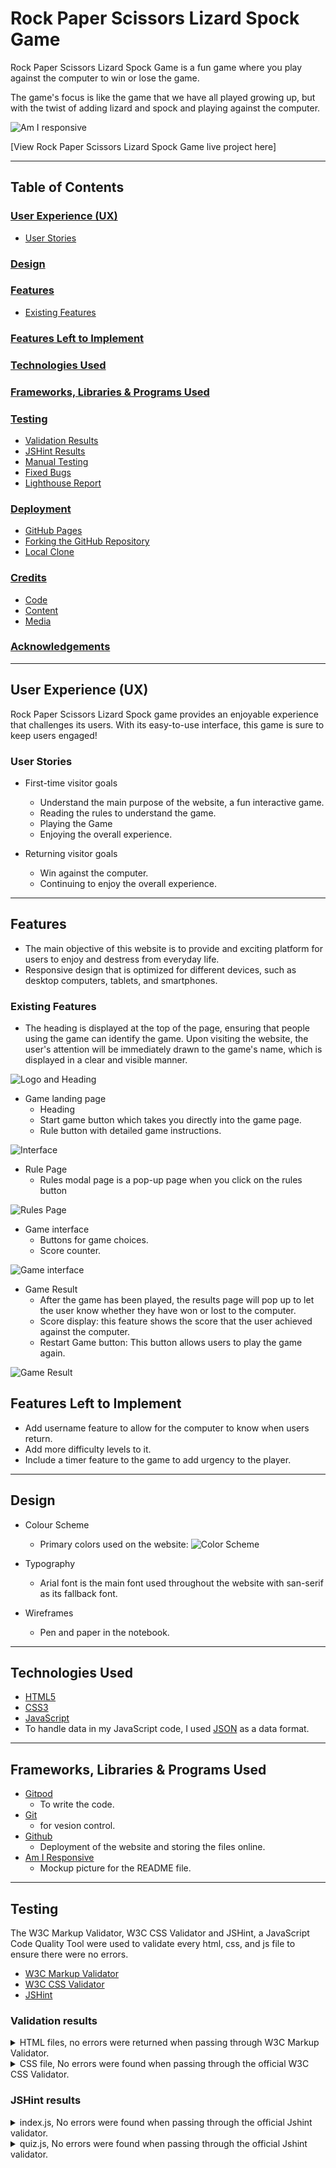 # Rock Paper Scissors Lizard Spock Game

Rock Paper Scissors Lizard Spock Game is a fun game where you play against the computer to win or lose the game.

The game's focus is like the game that we have all played growing up, but with the twist of adding lizard and spock and playing against the computer. 

![Am I responsive](assets/images/am-i-responsive.png)

[View Rock Paper Scissors Lizard Spock Game live project here]
- - -
## Table of Contents

### [User Experience (UX)](#user-experience-ux-1)
* [User Stories](#user-stories)
### [Design](#design-1)
### [Features](#features-1)
* [Existing Features](#existing-features)
### [Features Left to Implement](#features-left-to-implement-1)
### [Technologies Used](#technologies-used-1)
### [Frameworks, Libraries & Programs Used](#frameworks-libraries--programs-used-1)
### [Testing](#testing-1)
* [Validation Results](#validation-results)
* [JSHint Results](#jshint-results)
* [Manual Testing](#manual-testing)
* [Fixed Bugs](#fixed-bugs)
* [Lighthouse Report](#lighthouse-report)
### [Deployment](#deployment-1)
* [GitHub Pages](#github-pages)
* [Forking the GitHub Repository](#forking-the-github-repository)
* [Local Clone](#local-clone)
### [Credits](#credits-1)
* [Code](#code)
* [Content](#content)
* [Media](#media)
### [Acknowledgements](#acknowledgements-1)
---
## User Experience (UX)

Rock Paper Scissors Lizard Spock game provides an enjoyable experience that challenges its users. With its easy-to-use interface, this game is sure to keep users engaged!

### User Stories

* First-time visitor goals
    * Understand the main purpose of the website, a fun interactive game.
    * Reading the rules to understand the game.
    * Playing the Game
    * Enjoying the overall experience.

* Returning visitor goals
    * Win against the computer.
    * Continuing to enjoy the overall experience.

---

## Features

* The main objective of this website is to provide and exciting platform for users to enjoy and destress from everyday life. 
* Responsive design that is optimized for different devices, such as desktop computers, tablets, and smartphones.

### Existing Features

  * The heading is displayed at the top of the page, ensuring that people using the game can identify the game. Upon visiting the website, the user's attention will be immediately drawn to the game's name, which is displayed in a clear and visible manner.
    
![Logo and Heading](assets/images/start-page.png)

* Game landing page
    * Heading
    * Start game button which takes you directly into the game page.
    * Rule button with detailed game instructions.

![Interface](assets/images/start-page.png)

* Rule Page 
    * Rules modal page is a pop-up page when you click on the rules button


![Rules Page](assets/images/rules-modal.png)

* Game interface
    * Buttons for game choices.
    * Score counter.

![Game interface](assets/images/game-page.png)

* Game Result
    * After the game has been played, the results page will pop up to let the user know whether they have won or lost to the computer. 
    * Score display: this feature shows the score that the user achieved against the computer. 
    * Restart Game button: This button allows users to play the game again.

![Game Result](assets/images/result-page.png)


## Features Left to Implement

* Add username feature to allow for the computer to know when users return. 
* Add more difficulty levels to it. 
* Include a timer feature to the game to add urgency to the player.  

---

## Design

 * Colour Scheme
    * Primary colors used on the website: ![Color Scheme](assets/images/color-scheme.jpg)

 * Typography
    * Arial font is the main font used throughout the website with san-serif as its fallback font.

 * Wireframes
    * Pen and paper in the notebook.

---

## Technologies Used

* [HTML5](https://en.wikipedia.org/wiki/HTML5)
* [CSS3](https://en.wikipedia.org/wiki/CSS)
* [JavaScript](https://en.wikipedia.org/wiki/JavaScript)
* To handle data in my JavaScript code, I used [JSON](https://en.wikipedia.org/wiki/JSON) as a data format.

---

## Frameworks, Libraries & Programs Used

* [Gitpod](https://www.gitpod.io/)
    * To write the code.
* [Git](https://git-scm.com/)
    * for vesion control.
* [Github](https://github.com/)
    * Deployment of the website and storing the files online.
* [Am I Responsive](https://ui.dev/amiresponsive)
    * Mockup picture for the README file.

---

## Testing

The W3C Markup Validator, W3C CSS Validator and JSHint, a JavaScript Code Quality Tool were used to validate every html, css, and js file to ensure there were no errors.

* [W3C Markup Validator](https://validator.w3.org/)
* [W3C CSS Validator](https://jigsaw.w3.org/css-validator/)
* [JSHint](https://jshint.com/)

### Validation results

<details>
<summary>HTML files, no errors were returned when passing through W3C Markup Validator.
</summary>

![Home Page validation result](assets/images/html-result.png)
</details>

<details>
<summary>CSS file, No errors were found when passing through the official W3C CSS Validator. 
</summary>

![Home Page validation result](assets/images/css-result.png)
</details>

### JSHint results

<details>
<summary>index.js, No errors were found when passing through the official Jshint validator.
</summary>

![Home Page validation result](assets/images/jshint-result.png)
</details>

<details>
<summary>quiz.js, No errors were found when passing through the official Jshint validator.
</summary>

### Manual Testing 

* The website was tested on Google Chrome, Microsoft Edge, and Opera browsers.
* The website was viewed on a desktop computer, laptop, tablet, and a mobile phones, such as Iphone 12 pro.
* A large amount of testing was done to ensure links between pages are working correctly on all pages.
* Family and friends were asked to review the website for a better understanding of the user experience.
* Family and friends were asked to play the game and give feedback.
* Dev Tools was used to test how the site looks on various screen sizes.

### Fixed Bugs

* Bug appeared that dropped the restart page. this was fixed by commenting out code until the restart game page returned. 
* Bug was fixed with as css style sheet was not linked correctly.

### Lighthouse Report

#### Mobile analysis
<details>
<summary>Performance
</summary>

![Home Page lighthouse report](/assets/images/lighthouse-report-mobile.png)
</details>

#### Desktop analysis

<details>
<summary>Performance
</summary>

![Home Page lighthouse report](/assets/images/lighthouse-laptop.png)
</details>

## Deployment

### GitHub Pages

GitHub Pages used to deploy live version of the website.
1. Log in to GitHub and locate [GitHub Repository capital-cities](https://github.com/Thomas-Tomo/capital-cities)
2. At the top of the Repository(not the main navigation) locate "Settings" button on the menu.
3. Scroll down the Settings page until you locate "GitHub Pages".
4. Under "Source", click the dropdown menu "None" and select "Main" and click "Save".
5. The page will automatically refresh.
6. Scroll back to locate the now-published site [link](https://thomas-tomo.github.io/capital-cities/) in the "GitHub Pages" section.


### Local Clone

1. Log in to GitHub and locate [GitHub Repository capital-cities](https://github.com/Thomas-Tomo/capital-cities)
2. Under the repository name click "Clone or download"
3. Click on the code button, select clone with HTTPS, SSH or GitHub CLI and copy the link shown.
4. Open Git Bash
5. Change the current working directory to the location where you want the cloned directory to be made.
6. Type `git clone` and then paste The URL copied in the step 3.
7. Press Enter and your local clone will be created.

---

## Credits


### Code

 * I gained an understanding of JSON (JavaScript Object Notation) through the book 'JavaScript and jQuery' written by Jon Duckett.
 * The README template was helpfully provided by [Code Institute (template)](https://github.com/Code-Institute-Solutions/readme-love-maths/blob/master/README.md)
 * Mozilla Developer Network (MDN) for understanding JavaScript built-in methods.
 * After reading 'JavaScript and jQuery' by Jon Duckett, I gained an understanding of localStorage and how it can be used in web development.
 * MDN Web Docs: HTMLTableElement.insertRow(): [link](https://developer.mozilla.org/en-US/docs/Web/API/HTMLTableElement/insertRow), helped me to understand insertRow() method.
 * MDN Web Docs: [link]( https://developer.mozilla.org/en-US/docs/Web/JavaScript/Reference/Functions/Arrow_functions), helped me understand arrow functions.
 
 ### Content

  * All content was written by the developer.
  * [Font Awesome](https://fontawesome.com/) was used to obtain the free icon for the header.
  * Same icon was used to create a favicon the the website.

### Media

 * [Font Awesome](https://fontawesome.com/)
 * [Color Mind](http://colormind.io/)
 * [Am I responsive?](https://ui.dev/amiresponsive)


---

## Acknowledgements

 * My mentor Mitko Bachvarov provided helpful feedback.
 * Slack community for encouragement.